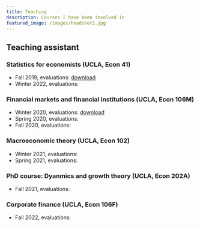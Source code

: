 ```yaml
---
title: Teaching
description: Courses I have been involved in
featured_image: /images/headshot1.jpg
---
```


##  Teaching assistant
### Statistics for economists (UCLA, Econ 41)
- Fall 2019, evaluations: <a href="https://github.com/bojeryd91/bojeryd91.github.io/raw/main/_pages/teaching_evals/TA_evaluations_F2019_Econ_41.pdf" download>download</a>
- Winter 2022, evaluations:

### Financial markets and financial institutions (UCLA, Econ 106M)
- Winter 2020, evaluations: <a href="https://github.com/bojeryd91/bojeryd91.github.io/raw/main/_pages/teaching_evals/TA_evaluations_W2020_Econ_106M.pdf" download>download</a>
- Spring 2020, evaluations:
- Fall 2020, evaluations:

### Macroeconomic theory (UCLA, Econ 102)
- Winter 2021, evaluations:
- Spring 2021, evaluations:

### PhD course: Dyanmics and growth theory (UCLA, Econ 202A)
- Fall 2021, evaluations:

### Corporate finance (UCLA, Econ 106F)
- Fall 2022, evaluations:
